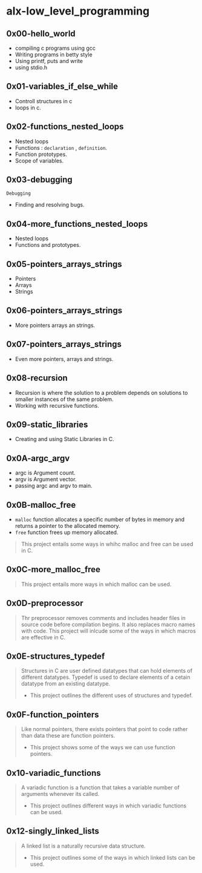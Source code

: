 # alx-low_level_programming

## 0x00-hello_world
- compiling c programs using gcc
- Writing programs in betty style
- Using printf, puts and write
- using stdio.h

## 0x01-variables_if_else_while
- Controll structures in c
- loops in c.

## 0x02-functions_nested_loops
- Nested loops
- Functions : ``` declaration ``` , ``` definition ```.
- Function prototypes.
- Scope of variables.

## 0x03-debugging
``` Debugging ```
- Finding and resolving bugs.

## 0x04-more_functions_nested_loops
- Nested loops
- Functions and prototypes.

## 0x05-pointers_arrays_strings
- Pointers
- Arrays
- Strings

## 0x06-pointers_arrays_strings
- More pointers arrays an strings.

## 0x07-pointers_arrays_strings
- Even more pointers, arrays and strings.

## 0x08-recursion
- Recursion is where the solution to a problem depends on solutions to smaller instances of the same problem.
- Working with recursive functions.

## 0x09-static_libraries
- Creating and using Static Libraries in C.

## 0x0A-argc_argv
- argc is Argument count.
- argv is Argument vector.
- passing argc and argv to main.

## 0x0B-malloc_free
- ``` malloc ``` function allocates a specific number of bytes in memory and returns a pointer to the allocated memory.
- ``` free ``` function frees up memory allocated.
> This project entails some ways in whihc malloc and free can be used in C.

## 0x0C-more_malloc_free
> This project entails more ways in which malloc can be used.

## 0x0D-preprocessor
> Thr preprocessor removes comments and includes header files in source code before compilation begins. It also replaces macro names with code.
> This project will inlcude some of the ways in which macros are effective in C.

## 0x0E-structures_typedef
> Structures in C are user defined datatypes that can hold elements of different datatypes.
> Typedef is used to declare elements of a cetain datatype from an existing datatype. 
> - This project outlines the different uses of structures and typedef.

## 0x0F-function_pointers
> Like normal pointers, there exists pointers that point to code rather than data these are function pointers.
> - This project shows some of the ways we can use function pointers.

## 0x10-variadic_functions
> A variadic function is a function that takes a  variable number of arguments whenever its called.
> - This project outlines different ways in which variadic functions can be used.

## 0x12-singly_linked_lists
> A linked list is a naturally recursive data structure.
> - This project outlines some of the ways in which linked lists can be used.

